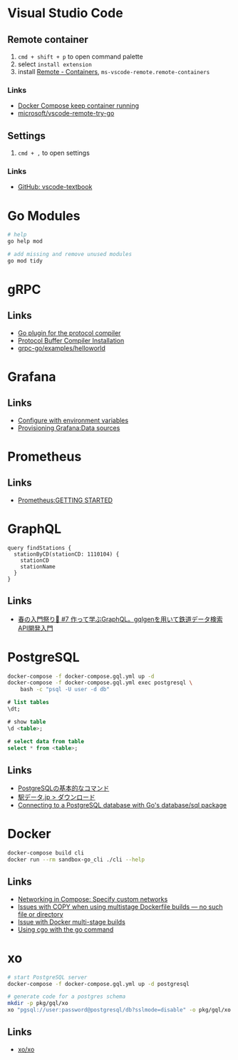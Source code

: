 # Visual Studio Code

## Remote container

1. `cmd + shift + p` to open command palette
1. select `install extension`
1. install [Remote - Containers](https://marketplace.visualstudio.com/items?itemName=ms-vscode-remote.remote-containers), `ms-vscode-remote.remote-containers`

### Links
* [Docker Compose keep container running](https://stackoverflow.com/a/55953120)
* [microsoft/vscode-remote-try-go](https://github.com/microsoft/vscode-remote-try-go)

## Settings

1. `cmd + ,` to open settings

### Links
* [GitHub: vscode-textbook](https://github.com/vscode-textbook)

# Go Modules

```bash
# help
go help mod

# add missing and remove unused modules
go mod tidy
```

# gRPC

## Links
* [Go plugin for the protocol compiler](https://grpc.io/docs/languages/go/quickstart/#prerequisites)
* [Protocol Buffer Compiler Installation](https://grpc.io/docs/protoc-installation/#install-using-a-package-manager)
* [grpc-go/examples/helloworld](https://github.com/grpc/grpc-go/tree/master/examples/helloworld)

# Grafana

## Links

* [Configure with environment variables](https://grafana.com/docs/grafana/latest/administration/configuration/#configure-with-environment-variables)
* [Provisioning Grafana:Data sources](https://grafana.com/docs/grafana/latest/administration/provisioning/#data-sources)

# Prometheus

## Links

* [Prometheus:GETTING STARTED](https://prometheus.io/docs/prometheus/latest/getting_started/#getting-started)

# GraphQL

```
query findStations {
  stationByCD(stationCD: 1110104) {
    stationCD
    stationName
  }
}
```

## Links

* [春の入門祭り🌸 #7 作って学ぶGraphQL。gqlgenを用いて鉄道データ検索API開発入門](https://future-architect.github.io/articles/20200609/)

# PostgreSQL

```bash
docker-compose -f docker-compose.gql.yml up -d
docker-compose -f docker-compose.gql.yml exec postgresql \
    bash -c "psql -U user -d db"
```

```sql
# list tables
\dt;

# show table
\d <table>;

# select data from table
select * from <table>;
```

## Links

* [PostgreSQLの基本的なコマンド](https://qiita.com/H-A-L/items/fe8cb0e0ee0041ff3ceb)
* [駅データ.jp > ダウンロード](https://ekidata.jp/dl/)
* [Connecting to a PostgreSQL database with Go's database/sql package](https://www.calhoun.io/connecting-to-a-postgresql-database-with-gos-database-sql-package/)

# Docker

```bash
docker-compose build cli
docker run --rm sandbox-go_cli ./cli --help
```

## Links
* [Networking in Compose: Specify custom networks](https://docs.docker.com/compose/networking/#specify-custom-networks)
* [Issues with COPY when using multistage Dockerfile builds — no such file or directory](https://stackoverflow.com/a/50070187)
* [Issue with Docker multi-stage builds](https://stackoverflow.com/a/56057877)
* [Using cgo with the go command](https://golang.org/cmd/cgo/#hdr-Using_cgo_with_the_go_command)

# xo

```bash
# start PostgreSQL server
docker-compose -f docker-compose.gql.yml up -d postgresql

# generate code for a postgres schema
mkdir -p pkg/gql/xo
xo "pgsql://user:password@postgresql/db?sslmode=disable" -o pkg/gql/xo
```

## Links

* [xo/xo](https://github.com/xo/xo)
